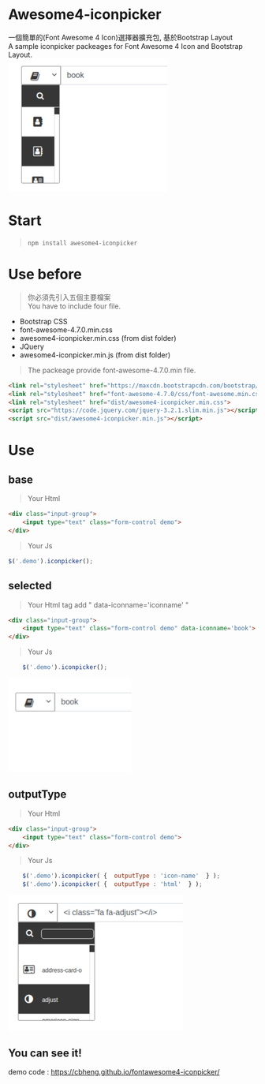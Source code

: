 Awesome4-iconpicker
=============
一個簡單的(Font Awesome 4 Icon)選擇器擴充包, 基於Bootstrap Layout<br>
A sample iconpicker packeages for Font Awesome 4 Icon and Bootstrap Layout.<br>
![Alt text](iconpicker.png)
# Start
> `npm install awesome4-iconpicker`
# Use before
> 你必須先引入五個主要檔案<br />
> You have to include four file.
*   Bootstrap CSS
*   font-awesome-4.7.0.min.css
*   awesome4-iconpicker.min.css (from dist folder)
*   JQuery
*   awesome4-iconpicker.min.js (from dist folder)
> The packeage provide font-awesome-4.7.0.min file.
```html
<link rel="stylesheet" href="https://maxcdn.bootstrapcdn.com/bootstrap/4.0.0/css/bootstrap.min.css" >
<link rel="stylesheet" href="font-awesome-4.7.0/css/font-awesome.min.css">
<link rel="stylesheet" href="dist/awesome4-iconpicker.min.css">
<script src="https://code.jquery.com/jquery-3.2.1.slim.min.js"></script>
<script src="dist/awesome4-iconpicker.min.js"></script>
```
# Use
## base
>Your Html
```html
<div class="input-group">
    <input type="text" class="form-control demo">
</div>
```
>Your Js
```javascript
$('.demo').iconpicker();
```
## selected
>  Your Html tag add " data-iconname='iconname' " <br />
```html
<div class="input-group">
    <input type="text" class="form-control demo" data-iconname='book'>
</div>
```
>  Your Js <br />
```javascript
    $('.demo').iconpicker();
```
![Alt text](iconpicker-selected.png)
## outputType
> Your Html <br />
```html
<div class="input-group">
    <input type="text" class="form-control demo">
</div>
```
>  Your Js <br />
```javascript
    $('.demo').iconpicker( {  outputType : 'icon-name'  } );
    $('.demo').iconpicker( {  outputType : 'html'  } );
```
![Alt text](iconpicker-outputType.png)

## You can see it!

demo code : <https://cbheng.github.io/fontawesome4-iconpicker/>

